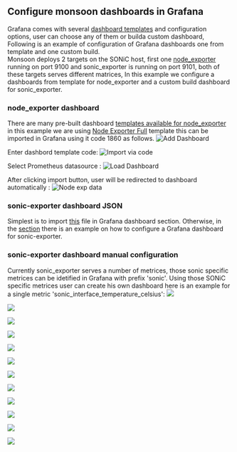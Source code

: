 ## Configure monsoon dashboards in Grafana
Grafana comes with several [dashboard templates](https://grafana.com/grafana/dashboards/) and configuration options, user can choose any of them or builda custom dashboard, Following is an example of configuration of Grafana dashboards one from template and one custom build.\
Monsoon deploys 2 targets on the SONiC host, first one [node_exporter](https://prometheus.io/docs/guides/node-exporter/) running on port 9100 and sonic_exporter is running on port 9101, both of these targets serves different matrices, In this example we configure a dashboards from template for node_exporter and a custom build dashboard for sonic_exporter.
  ### node_exporter dashboard
  There are many pre-built dashboard [templates available for node_exporter](https://grafana.com/grafana/dashboards/?search=Node+Exporter) in this example we are using [Node Exporter Full](https://grafana.com/grafana/dashboards/1860) template this can be imported in Grafana using it code 1860 as follows.
  ![Add Dashboard](images/importDB.png)
  
  Enter dashbord template code:
  ![Import via code](images/importNodeExpDBCode.png)
  
  Select Prometheus datasource :
  ![Load Dashboard](images/importNodeExpDB.png)

  After clicking import button, user will be redirected to dashboard automatically :
  ![Node exp data](images/nodeExpData.png)

  ### sonic-exporter dashboard JSON
  Simplest is to import [this](config/sonic_exporter_grafana_dashboard.json) file in Grafana dashboard section. Otherwise, in the [section](#sonic-exporter-dashboard-manual-configuration) there is an example on how to configure a Grafana dashboard for sonic-exporter. 
  ### sonic-exporter dashboard manual configuration
  Currently sonic_exporter serves a number of metrices, those sonic specific metrices can be idetified in Grafana with prefix 'sonic'. Using those SONiC specific metrices user can create his own dashboard here is an example for a single metric 'sonic_interface_temperature_celsius':
  ![](images/NewDB.png)

  ![](images/AddPanel.png)

  ![](images/SonicMetric.png)

  ![](images/instance.png)

  ![](images/target.png)

  ![](images/job.png)

  ![](images/jobMonsoon.png)

  ![](images/graphGen.png)

  ![](images/saveSonicDB.png)

  ![](images/sonicExpDB.png)
  
  ![](images/BrowseDB.png)

  ![](images/ListDB.png)
